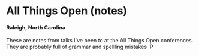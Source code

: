# All Things Open (notes)
#### Raleigh, North Carolina

These are notes from talks I've been to at the All Things Open conferences. They are probably full of grammar and spellling mistakes :P
